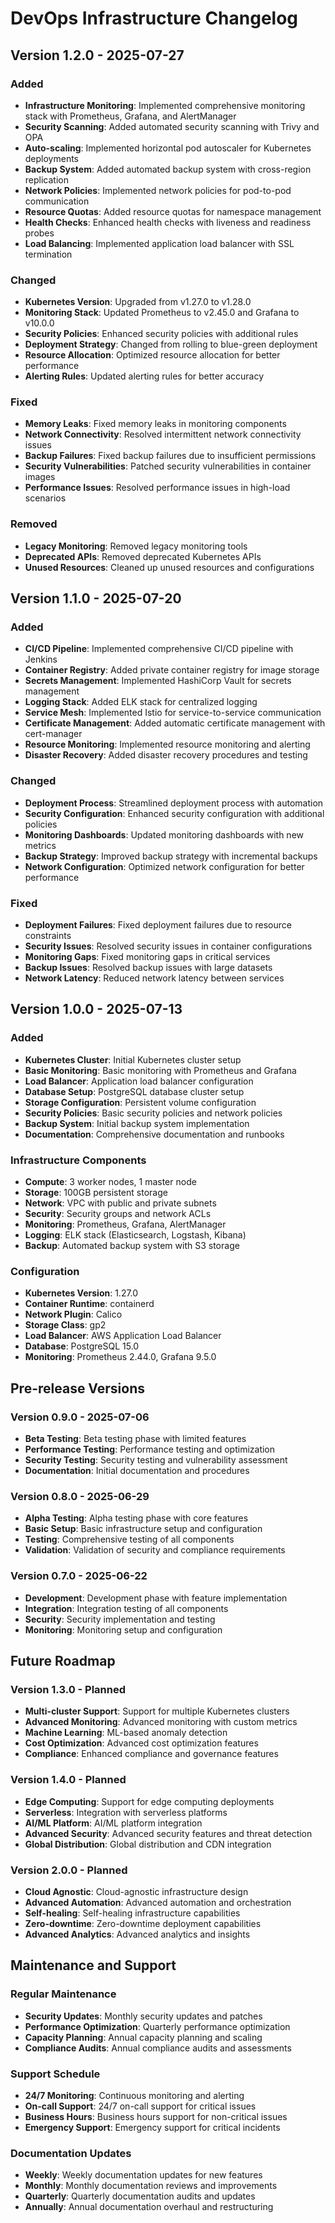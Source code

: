 # DevOps Infrastructure Changelog

## Version 1.2.0 - 2025-07-27

### Added
- **Infrastructure Monitoring**: Implemented comprehensive monitoring stack with Prometheus, Grafana, and AlertManager
- **Security Scanning**: Added automated security scanning with Trivy and OPA
- **Auto-scaling**: Implemented horizontal pod autoscaler for Kubernetes deployments
- **Backup System**: Added automated backup system with cross-region replication
- **Network Policies**: Implemented network policies for pod-to-pod communication
- **Resource Quotas**: Added resource quotas for namespace management
- **Health Checks**: Enhanced health checks with liveness and readiness probes
- **Load Balancing**: Implemented application load balancer with SSL termination

### Changed
- **Kubernetes Version**: Upgraded from v1.27.0 to v1.28.0
- **Monitoring Stack**: Updated Prometheus to v2.45.0 and Grafana to v10.0.0
- **Security Policies**: Enhanced security policies with additional rules
- **Deployment Strategy**: Changed from rolling to blue-green deployment
- **Resource Allocation**: Optimized resource allocation for better performance
- **Alerting Rules**: Updated alerting rules for better accuracy

### Fixed
- **Memory Leaks**: Fixed memory leaks in monitoring components
- **Network Connectivity**: Resolved intermittent network connectivity issues
- **Backup Failures**: Fixed backup failures due to insufficient permissions
- **Security Vulnerabilities**: Patched security vulnerabilities in container images
- **Performance Issues**: Resolved performance issues in high-load scenarios

### Removed
- **Legacy Monitoring**: Removed legacy monitoring tools
- **Deprecated APIs**: Removed deprecated Kubernetes APIs
- **Unused Resources**: Cleaned up unused resources and configurations

## Version 1.1.0 - 2025-07-20

### Added
- **CI/CD Pipeline**: Implemented comprehensive CI/CD pipeline with Jenkins
- **Container Registry**: Added private container registry for image storage
- **Secrets Management**: Implemented HashiCorp Vault for secrets management
- **Logging Stack**: Added ELK stack for centralized logging
- **Service Mesh**: Implemented Istio for service-to-service communication
- **Certificate Management**: Added automatic certificate management with cert-manager
- **Resource Monitoring**: Implemented resource monitoring and alerting
- **Disaster Recovery**: Added disaster recovery procedures and testing

### Changed
- **Deployment Process**: Streamlined deployment process with automation
- **Security Configuration**: Enhanced security configuration with additional policies
- **Monitoring Dashboards**: Updated monitoring dashboards with new metrics
- **Backup Strategy**: Improved backup strategy with incremental backups
- **Network Configuration**: Optimized network configuration for better performance

### Fixed
- **Deployment Failures**: Fixed deployment failures due to resource constraints
- **Security Issues**: Resolved security issues in container configurations
- **Monitoring Gaps**: Fixed monitoring gaps in critical services
- **Backup Issues**: Resolved backup issues with large datasets
- **Network Latency**: Reduced network latency between services

## Version 1.0.0 - 2025-07-13

### Added
- **Kubernetes Cluster**: Initial Kubernetes cluster setup
- **Basic Monitoring**: Basic monitoring with Prometheus and Grafana
- **Load Balancer**: Application load balancer configuration
- **Database Setup**: PostgreSQL database cluster setup
- **Storage Configuration**: Persistent volume configuration
- **Security Policies**: Basic security policies and network policies
- **Backup System**: Initial backup system implementation
- **Documentation**: Comprehensive documentation and runbooks

### Infrastructure Components
- **Compute**: 3 worker nodes, 1 master node
- **Storage**: 100GB persistent storage
- **Network**: VPC with public and private subnets
- **Security**: Security groups and network ACLs
- **Monitoring**: Prometheus, Grafana, AlertManager
- **Logging**: ELK stack (Elasticsearch, Logstash, Kibana)
- **Backup**: Automated backup system with S3 storage

### Configuration
- **Kubernetes Version**: 1.27.0
- **Container Runtime**: containerd
- **Network Plugin**: Calico
- **Storage Class**: gp2
- **Load Balancer**: AWS Application Load Balancer
- **Database**: PostgreSQL 15.0
- **Monitoring**: Prometheus 2.44.0, Grafana 9.5.0

## Pre-release Versions

### Version 0.9.0 - 2025-07-06
- **Beta Testing**: Beta testing phase with limited features
- **Performance Testing**: Performance testing and optimization
- **Security Testing**: Security testing and vulnerability assessment
- **Documentation**: Initial documentation and procedures

### Version 0.8.0 - 2025-06-29
- **Alpha Testing**: Alpha testing phase with core features
- **Basic Setup**: Basic infrastructure setup and configuration
- **Testing**: Comprehensive testing of all components
- **Validation**: Validation of security and compliance requirements

### Version 0.7.0 - 2025-06-22
- **Development**: Development phase with feature implementation
- **Integration**: Integration testing of all components
- **Security**: Security implementation and testing
- **Monitoring**: Monitoring setup and configuration

## Future Roadmap

### Version 1.3.0 - Planned
- **Multi-cluster Support**: Support for multiple Kubernetes clusters
- **Advanced Monitoring**: Advanced monitoring with custom metrics
- **Machine Learning**: ML-based anomaly detection
- **Cost Optimization**: Advanced cost optimization features
- **Compliance**: Enhanced compliance and governance features

### Version 1.4.0 - Planned
- **Edge Computing**: Support for edge computing deployments
- **Serverless**: Integration with serverless platforms
- **AI/ML Platform**: AI/ML platform integration
- **Advanced Security**: Advanced security features and threat detection
- **Global Distribution**: Global distribution and CDN integration

### Version 2.0.0 - Planned
- **Cloud Agnostic**: Cloud-agnostic infrastructure design
- **Advanced Automation**: Advanced automation and orchestration
- **Self-healing**: Self-healing infrastructure capabilities
- **Zero-downtime**: Zero-downtime deployment capabilities
- **Advanced Analytics**: Advanced analytics and insights

## Maintenance and Support

### Regular Maintenance
- **Security Updates**: Monthly security updates and patches
- **Performance Optimization**: Quarterly performance optimization
- **Capacity Planning**: Annual capacity planning and scaling
- **Compliance Audits**: Annual compliance audits and assessments

### Support Schedule
- **24/7 Monitoring**: Continuous monitoring and alerting
- **On-call Support**: 24/7 on-call support for critical issues
- **Business Hours**: Business hours support for non-critical issues
- **Emergency Support**: Emergency support for critical incidents

### Documentation Updates
- **Weekly**: Weekly documentation updates for new features
- **Monthly**: Monthly documentation reviews and improvements
- **Quarterly**: Quarterly documentation audits and updates
- **Annually**: Annual documentation overhaul and restructuring 